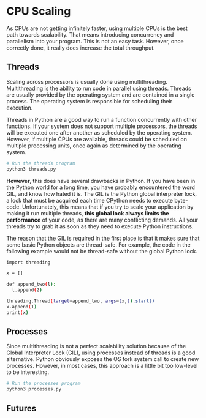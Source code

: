 # CPU Scaling

As CPUs are not getting infinitely faster, using multiple CPUs is the best path towards scalability. That means introducing concurrency and parallelism into your program. This is not an easy task. However, once correctly done, it really does increase the total throughput.

## Threads
Scaling across processors is usually done using multithreading. Multithreading is the ability to run code in parallel using threads. Threads are usually provided by the operating system and are contained in a single process. The operating system is responsible for scheduling their execution.

Threads in Python are a good way to run a function concurrently with other functions. If your system does not support multiple processors, the threads will be executed one after another as scheduled by the operating system. However, if multiple CPUs are available, threads could be scheduled on multiple processing units, once again as determined by the operating system.

```bash
# Run the threads program
python3 threads.py
```

**However**, this does have several drawbacks in Python. If you have been in the Python world for a long time, you have probably encountered the word GIL, and know how hated it is. The GIL is the Python global interpreter lock, a lock that must be acquired each time CPython needs to execute byte-code. Unfortunately, this means that if you try to scale your application by making it run multiple threads, **this global lock always limits the performance** of your code, as there are many conflicting demands. All your threads try to grab it as soon as they need to execute Python instructions.

The reason that the GIL is required in the first place is that it makes sure that some basic Python objects are thread-safe. For example, the code in the following example would not be thread-safe without the global Python lock.

```bash
import threading

x = []

def append_two(l):
  l.append(2)

threading.Thread(target=append_two, args=(x,)).start()
x.append(1)
print(x)
```

## Processes 

Since multithreading is not a perfect scalability solution because of the Global Interpreter Lock (GIL), using processes instead of threads is a good alternative. Python obviously exposes the OS fork system call to create new processes. However, in most cases, this approach is a little bit too low-level to be interesting.

```bash
# Run the processes program
python3 processes.py
```

## Futures




